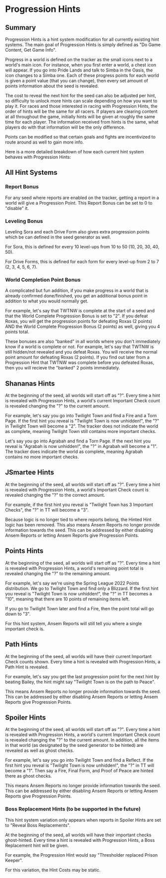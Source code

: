 # Progression Hints

## Summary

Progression Hints is a hint system modification for all currently existing hint systems. The main goal of Progression
Hints is simply defined as "Do Game Content, Get Game Info".

Progress in a world is defined on the tracker as the small icons next to a world's main icon. For instance, when you
first enter a world, a chest icon will appear. If you go into Pride Lands and talk to Simba in the Oasis, the icon
changes to a Simba one. Each of these progress points for each world is given a point value (that you can change), then
every set amount of points information about the seed is revealed.

The cost to reveal the next hint for the seed can also be adjusted per hint, so difficulty to unlock more hints can
scale depending on how you want to play it. For races and those interested in racing with Progression Hints, the order
of hints will be the same for all racers. If players are clearing content at all throughout the game, initially hints
will be given at roughly the same time for each player. The information received from hints is the same, what players do
with that information will be the only difference.

Points can be modified so that certain goals and fights are incentivized to route around as well to gain more info.

Here is a more detailed breakdown of how each current hint system behaves with Progression Hints:

## All Hint Systems

### Report Bonus

For any seed where reports are enabled on the tracker, getting a report in a world will give a Progression Point. This
Report Bonus can be set to 0 to "disable" it.

### Leveling Bonus

Leveling Sora and each Drive Form also gives extra progression points which be can defined in the seed generator as
well.

For Sora, this is defined for every 10 level-ups from 10 to 50 (10, 20, 30, 40, 50).

For Drive Forms, this is defined for each form for every level-up from 2 to 7 (2, 3, 4, 5, 6, 7).

### World Completion Point Bonus

A complicated but fun addition, if you make progress in a world that is already confirmed done/finished, you get an
additional bonus point in addition to what you would normally get.

For example, let's say that TWTNW is complete at the start of a seed and that the World Complete Progression Bonus is
set to "2". If you defeat Roxas, you will get the progression points for defeating Roxas (2 points) AND the World
Complete Progression Bonus (2 points) as well, giving you 4 points total.

These bonuses are also "banked" in all worlds where you don't immediately know if a world is complete or not. For
example, let's say that TWTNW is still hidden/not revealed and you defeat Roxas. You will receive the normal point
amount for defeating Roxas (2 points). If you find out later from a Progression Hint that TWTNW was complete before you
defeated Roxas, then you will recieve the "banked" 2 points immediately.

## Shananas Hints

At the beginning of the seed, all worlds will start off as "?". Every time a hint is revealed with Progression Hints, a
world's current Important Check count is revealed changing the "?" to the current amount.

For example, let's say you go into Twilight Town and find a Fire and a Torn Page. If the first hint you reveal is
"Twilight Town is now unhidden!", the "?" in Twilight Town will become a "2". The tracker does not indicate the world as
complete, meaning Twilight Town still contains more important checks.

Let's say you go into Agrabah and find a Torn Page. If the next hint you reveal is "Agrabah is now unhidden!", the "?"
in Agrabah will become a "1". The tracker does indicate the world as complete, meaning Agrabah contains no more
important checks.

## JSmartee Hints

At the beginning of the seed, all worlds will start off as "?". Every time a hint is revealed with Progression Hints, a
world's Important Check count is revealed changing the "?" to the correct amount.

For example, if the first hint you reveal is "Twilight Town has 3 Important Checks", the "?" in TT will become a "3".

Because logic is no longer tied to where reports belong, the Hinted Hint logic has been removed. This also means
Ansem Reports no longer provide information towards the seed. This can be addressed by either disabling Ansem Reports or
letting Ansem Reports give Progression Points.

## Points Hints

At the beginning of the seed, all worlds will start off as "?". Every time a hint is revealed with Progression Hints, a
world's remaining point total is revealed changing the "?" to the remaining amount.

For example, let's say we're using the Spring League 2022 Points distribution. We go to Twilight Town and find only a
Blizzard. If the first hint you reveal is "Twilight Town is now unhidden!", the "?" in TT becomes a "10", meaning that
there are 10 points of remaining items left.

If you go to Twilight Town later and find a Fire, then the point total will go down to "3".

For this hint system, Ansem Reports will still tell you where a single important check is.

## Path Hints

At the beginning of the seed, all worlds will have their current Important Check counts shown. Every time a hint is
revealed with Progression Hints, a Path Hint is revealed.

For example, let's say you get the last progression point for the next hint by beating Bailey, the hint might say
"Twilight Town is on the path to Peace".

This means Ansem Reports no longer provide information towards the seed. This can be addressed by either disabling
Ansem Reports or letting Ansem Reports give Progression Points.

## Spoiler Hints

At the beginning of the seed, all worlds will start off as "?". Every time a hint is revealed with Progression Hints, a
world's current Important Check count is revealed changing the "?" to the current amount. In addition, all the items in
that world (as designated by the seed generator to be hinted) are revealed as well as ghost checks.

For example, let's say you go into Twilight Town and find a Reflect. If the first hint you reveal is "Twilight Town is
now unhidden!", the "?" in TT will become a "1". Then say a Fire, Final Form, and Proof of Peace are hinted there as
ghost checks.

This means Ansem Reports no longer provide information towards the seed. This can be addressed by either disabling
Ansem Reports or letting Ansem Reports give Progression Points.

### Boss Replacement Hints (to be supported in the future)

This hint system variation only appears when reports in Spoiler Hints are set to "Reveal Boss Replacements".

At the beginning of the seed, all worlds will have their important checks ghost-hinted. Every time a hint is revealed
with Progression Hints, a Boss Replacement hint will be given.

For example, the Progression Hint would say "Thresholder replaced Prison Keeper".

For this variation, the Hint Costs may be static.
